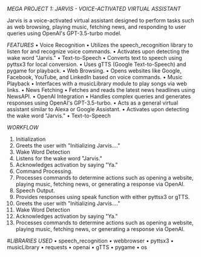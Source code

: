 *MEGA PROJECT 1: JARVIS - VOICE-ACTIVATED VIRTUAL ASSISTANT*

Jarvis is a voice-activated virtual assistant designed to perform tasks such as web 
browsing, playing music, fetching news, and responding to user queries using OpenAI's 
GPT-3.5-turbo model. 

*FEATURES*
• Voice Recognition 
• Utilizes the speech_recognition library to listen for and recognize voice commands. 
• Activates upon detecting the wake word "Jarvis." 
• Text-to-Speech 
• Converts text to speech using pyttsx3 for local conversion. 
• Uses gTTS (Google Text-to-Speech) and pygame for playback. 
• Web Browsing. 
• Opens websites like Google, Facebook, YouTube, and LinkedIn based on voice commands. 
• Music Playback 
• Interfaces with a musicLibrary module to play songs via web links. 
• News Fetching 
• Fetches and reads the latest news headlines using NewsAPI. 
• OpenAI Integration 
• Handles complex queries and generates responses using OpenAI's GPT-3.5-turbo. 
• Acts as a general virtual assistant similar to Alexa or Google Assistant. 
• Activates upon detecting the wake word "Jarvis." 
• Text-to-Speech 

*WORKFLOW*
1. Initialization 
2. Greets the user with "Initializing Jarvis...." 
3. Wake Word Detection 
4. Listens for the wake word "Jarvis." 
5. Acknowledges activation by saying "Ya." 
6. Command Processing. 
7. Processes commands to determine actions such as opening a website, playing music, fetching news, or generating a response via OpenAI. 
8. Speech Output. 
9. Provides responses using speak function with either pyttsx3 or gTTS. 
10. Greets the user with "Initializing Jarvis...." 
11. Wake Word Detection 
12. Acknowledges activation by saying "Ya." 
13. Processes commands to determine actions such as opening a website, playing music, fetching news, or generating a response via OpenAI. 

#*LIBRARIES USED*
• speech_recognition 
• webbrowser 
• pyttsx3 
• musicLibrary 
• requests 
• openai 
• gTTS 
• pygame 
• os 
